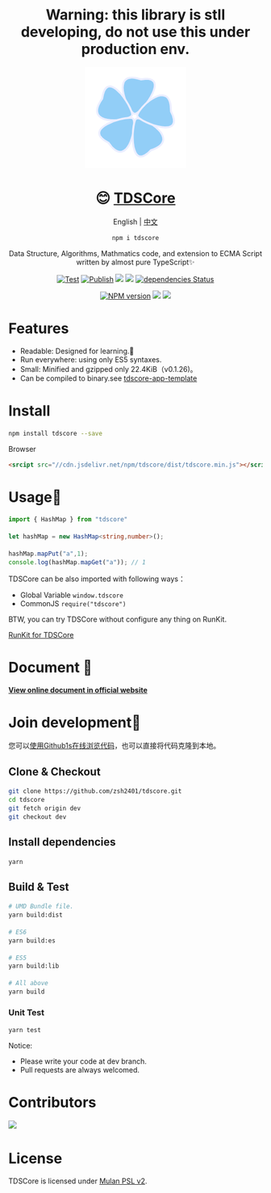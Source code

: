 

<div align="center">

# Warning: this library is stll developing, do not use this under production env.

![](./icon.png)

# 😊 [TDSCore](http://ds.zsh2401.top)

English | [中文](./README.md)

```sh
npm i tdscore
```

Data Structure, Algorithms, Mathmatics code, and extension to ECMA Script written by almost pure TypeScript✨


[![Test](https://github.com/zsh2401/tdscore/actions/workflows/test.yml/badge.svg)](https://github.com/zsh2401/tdscore/actions/workflows/test.yml)
[![Publish](https://github.com/zsh2401/tdscore/actions/workflows/publish.yml/badge.svg)](https://github.com/zsh2401/tdscore/actions/workflows/publish.yml)
![](https://img.shields.io/github/languages/top/zsh2401/tdscore)
[![](https://img.shields.io/codecov/c/github/zsh2401/tdscore)](https://app.codecov.io/gh/zsh2401/tdscore)
[![dependencies Status](https://status.david-dm.org/gh/zsh2401/tdscore.svg)](https://david-dm.org/zsh2401/tdscore)

[![NPM version](https://img.shields.io/npm/v/tdscore.svg)](https://www.npmjs.com/package/tdscore)
![](https://badgen.net/npm/dy/tdscore)
![](https://img.shields.io/bundlephobia/minzip/tdscore)
</div>

# Features
* Readable: Designed for learning.🌌
* Run everywhere: using only ES5 syntaxes.
* Small: Minified and gzipped only 22.4KiB（v0.1.26)。
* Can be compiled to binary.see [tdscore-app-template](https://github.com/zsh2401/tdscore-app-template)

# Install
```sh
npm install tdscore --save
```
Browser
```html
<srcipt src="//cdn.jsdelivr.net/npm/tdscore/dist/tdscore.min.js"></script>
```

# Usage🎉
```typescript
import { HashMap } from "tdscore"

let hashMap = new HashMap<string,number>();

hashMap.mapPut("a",1);
console.log(hashMap.mapGet("a")); // 1
```
TDSCore can be also imported with following ways：
* Global Variable `window.tdscore`
* CommonJS `require("tdscore")`

BTW, you can try TDSCore without configure any thing on RunKit.

[RunKit for TDSCore](https://npm.runkit.com/tdscore)

# Document 🍕
[**View online document in official website**](http://ds.zsh2401.top)

# Join development🤝
您可以[使用Github1s在线浏览代码](https://github1s.com/zsh2401/tdscore/)，也可以直接将代码克隆到本地。

## Clone & Checkout
```sh
git clone https://github.com/zsh2401/tdscore.git
cd tdscore
git fetch origin dev
git checkout dev
```
## Install dependencies
```sh
yarn
```
## Build & Test
```sh
# UMD Bundle file.
yarn build:dist 

# ES6
yarn build:es 

# ES5
yarn build:lib 

# All above
yarn build
```
### Unit Test
```sh
yarn test
```

Notice:
* Please write your code at dev branch.
* Pull requests are always welcomed.

# Contributors

<a href="https://github.com/zsh2401/tdscore/graphs/contributors">
  <img src="https://contrib.rocks/image?repo=zsh2401/tdscore" />
</a>

# License
TDSCore is licensed under [Mulan PSL v2](http://license.coscl.org.cn/MulanPSL2).